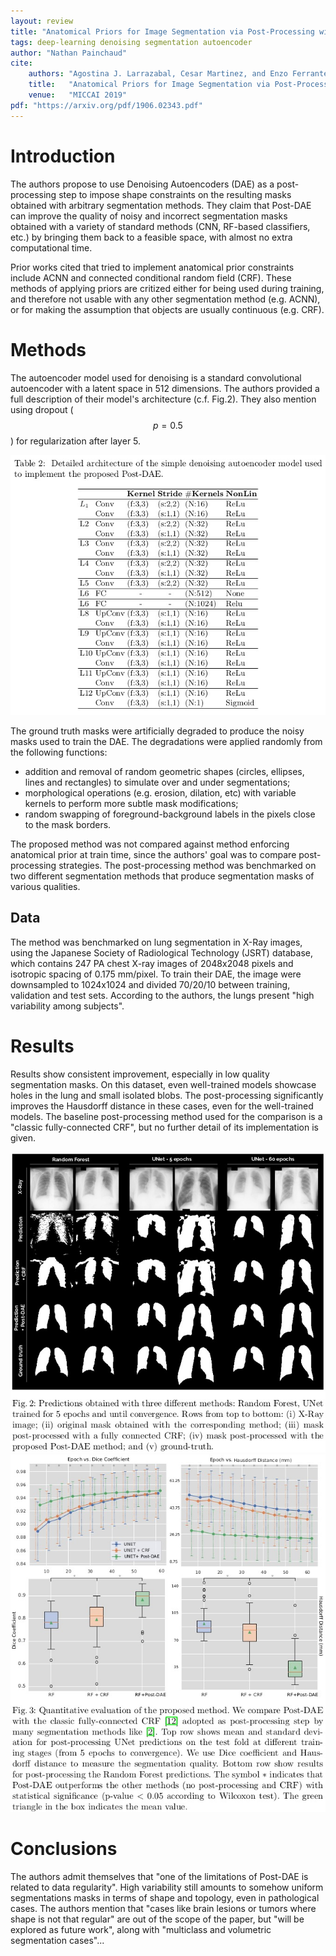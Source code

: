 ```yaml
---
layout: review
title: "Anatomical Priors for Image Segmentation via Post-Processing with Denoising Autoencoders"
tags: deep-learning denoising segmentation autoencoder
author: "Nathan Painchaud"
cite:
    authors: "Agostina J. Larrazabal, Cesar Martinez, and Enzo Ferrante"
    title:   "Anatomical Priors for Image Segmentation via Post-Processing with Denoising Autoencoders"
    venue:   "MICCAI 2019"
pdf: "https://arxiv.org/pdf/1906.02343.pdf"
---
```



# Introduction
The authors propose to use Denoising Autoencoders (DAE) as a post-processing step to impose shape constraints on the
resulting masks obtained with arbitrary segmentation methods. They claim that Post-DAE can improve the quality of noisy
and incorrect segmentation masks obtained with a variety of standard methods (CNN, RF-based classifiers, etc.) by
bringing them back to a feasible space, with almost no extra computational time.

Prior works cited that tried to implement anatomical prior constraints include ACNN and connected conditional random
field (CRF). These methods of applying priors are critized either for being used during training, and therefore not
usable with any other segmentation method (e.g. ACNN), or for making the assumption that objects are usually continuous
(e.g. CRF).


# Methods
The autoencoder model used for denoising is a standard convolutional autoencoder with a latent space in 512 dimensions.
The authors provided a full description of their model's architecture (c.f. Fig.2). They also mention using dropout
($$p=0.5$$) for regularization after layer 5.

![](/article/images/post-dae/table2.jpg)

The ground truth masks were artificially degraded to produce the noisy masks used to train the DAE. The degradations
were applied randomly from the following functions:
* addition and removal of random geometric shapes (circles, ellipses, lines and rectangles) to simulate over and under
segmentations;
* morphological operations (e.g. erosion, dilation, etc) with variable kernels to perform more subtle mask
modifications;
* random swapping of foreground-background labels in the pixels close to the mask borders.

The proposed method was not compared against method enforcing anatomical prior at train time, since the authors' goal
was to compare post-processing strategies. The post-processing method was benchmarked on two different segmentation
methods that produce segmentation masks of various qualities.


## Data
The method was benchmarked on lung segmentation in X-Ray images, using the Japanese Society of Radiological Technology
(JSRT) database, which contains 247 PA chest X-ray images of 2048x2048 pixels and isotropic spacing of 0.175 mm/pixel.
To train their DAE, the image were downsampled to 1024x1024 and divided 70/20/10 between training, validation and test
sets. According to the authors, the lungs present "high variability among subjects". 


# Results
Results show consistent improvement, especially in low quality segmentation masks. On this dataset, even well-trained
models showcase holes in the lung and small isolated blobs. The post-processing significantly improves the Hausdorff
distance in these cases, even for the well-trained models. The baseline post-processing method used for the comparison
is a "classic fully-connected CRF", but no further detail of its implementation is given.

![](/article/images/post-dae/figure2.jpg)
![](/article/images/post-dae/figure3.jpg)


# Conclusions
The authors admit themselves that "one of the limitations of Post-DAE is related to data regularity". High variability
still amounts to somehow uniform segmentations masks in terms of shape and topology, even in pathological cases. The
authors mention that "cases like brain lesions or tumors where shape is not that regular" are out of the scope of the
paper, but "will be explored as future work", along with "multiclass and volumetric segmentation cases"...
